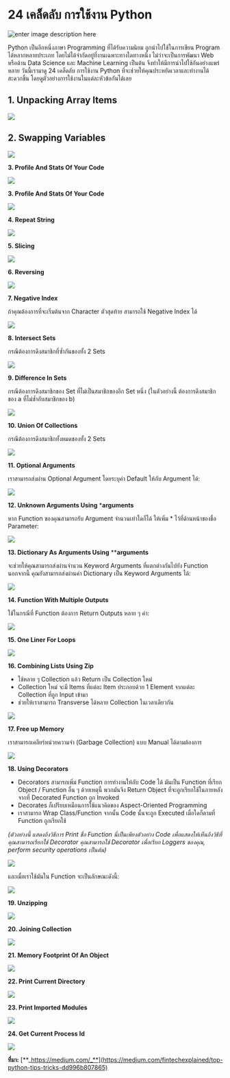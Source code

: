 
24 เคล็ดลับ การใช้งาน Python
===

![enter image description here](https://www.esn-groningen.nl/wp-content/uploads/2019/09/BlogFeatureImage-Tips-and-Tricks-for-Using-the-New-ClickDimensions-Drag-and-Drop-2.0-Email-Editor-01.png)

Python เป็นอีกหนึ่งภาษา Programming ที่ได้รับความนิยม ถูกนำไปใช้ในการเขียน Program ได้หลากหลายประเภท โดยไม่ได้จำกัดอยู่ที่งานเฉพาะทางใดทางหนึ่ง ไม่ว่าจะเป็นการพัฒนา Web หรือด้าน Data Science และ Machine Learning เป็นต้น จึงทำให้มีการนำไปใช้กันอย่างแพร่หลาย วันนี้เรามาดู 24 เคล็ดลับ การใช้งาน Python ที่จะช่วยให้คุณประหยัดเวลาและทำงานได้สะดวกขึ้น โดยดูตัวอย่างการใช้งานในแต่ละหัวข้อกันได้เลย

## **1. Unpacking Array Items**

![](http://images.techstarthailand.com/images/blog/Article2019/TopPythonTips/01.png)

## **2. Swapping Variables**

![](http://images.techstarthailand.com/images/blog/Article2019/TopPythonTips/02.png)

**3. Profile And Stats Of Your Code**

![](http://images.techstarthailand.com/images/blog/Article2019/TopPythonTips/02.png)

**3. Profile And Stats Of Your Code**

![](http://images.techstarthailand.com/images/blog/Article2019/TopPythonTips/03.png)

**4. Repeat String**

![](http://images.techstarthailand.com/images/blog/Article2019/TopPythonTips/04.png)

**5. Slicing**

![](http://images.techstarthailand.com/images/blog/Article2019/TopPythonTips/05.png)

**6. Reversing**

![](http://images.techstarthailand.com/images/blog/Article2019/TopPythonTips/06.png)

**7. Negative Index**

ถ้าคุณต้องการที่จะเริ่มต้นจาก Character ตัวสุดท้าย สามารถใช้ Negative Index ได้

![](http://images.techstarthailand.com/images/blog/Article2019/TopPythonTips/07.png)

**8. Intersect Sets**

กรณีต้องการดึงสมาชิกที่ซ้ำกันของทั้ง 2 Sets

![](http://images.techstarthailand.com/images/blog/Article2019/TopPythonTips/08.png)

**9. Difference In Sets**

กรณีต้องการดึงสมาชิกของ Set ที่ไม่เป็นสมาชิกของอีก Set หนึ่ง (ในตัวอย่างนี้ ต้องการดึงสมาชิกของ a ที่ไม่ซ้ำกับสมาชิกของ b)

![](http://images.techstarthailand.com/images/blog/Article2019/TopPythonTips/09.png)

**10. Union Of Collections**

กรณีต้องการดึงสมาชิกทั้งหมดของทั้ง 2 Sets

![](http://images.techstarthailand.com/images/blog/Article2019/TopPythonTips/10.png)

**11. Optional Arguments**

เราสามารถส่งผ่าน Optional Argument โดยระบุค่า Default ให้กับ Argument ได้:

![](http://images.techstarthailand.com/images/blog/Article2019/TopPythonTips/11.png)

**12. Unknown Arguments Using**  ***arguments**

หาก Function ของคุณสามารถรับ Argument จำนวนเท่าใดก็ได้ ให้เพิ่ม * ไว้ที่ด้านหน้าของชื่อ Parameter:

![](http://images.techstarthailand.com/images/blog/Article2019/TopPythonTips/12.png)

**13. Dictionary As Arguments Using**  ****arguments**

จะช่วยให้คุณสามารถส่งผ่านจำนวน Keyword Arguments ที่แตกต่างกันไปยัง Function  
นอกจากนี้ คุณยังสามารถส่งผ่านค่า Dictionary เป็น Keyword Arguments ได้:

![](http://images.techstarthailand.com/images/blog/Article2019/TopPythonTips/13.png)

**14. Function With Multiple Outputs**

ใช้ในกรณีที่ Function ต้องการ Return Outputs หลาย ๆ ค่า:

![](http://images.techstarthailand.com/images/blog/Article2019/TopPythonTips/14.png)

**15. One Liner For Loops**

![](http://images.techstarthailand.com/images/blog/Article2019/TopPythonTips/15.png)

**16. Combining Lists Using Zip**

-   ใช้หลาย ๆ Collection แล้ว Return เป็น Collection ใหม่
-   Collection ใหม่ จะมี Items ที่แต่ละ Item ประกอบด้วย 1 Element จากแต่ละ Collection ที่ถูก Input เข้ามา
-   ช่วยให้เราสามารถ Transverse ได้หลาย Collection ในเวลาเดียวกัน

![](http://images.techstarthailand.com/images/blog/Article2019/TopPythonTips/16.png)

**17. Free up Memory**

เราสามารถเคลียร์หน่วยความจำ (Garbage Collection) แบบ Manual ได้ตามต้องการ

![](http://images.techstarthailand.com/images/blog/Article2019/TopPythonTips/17.png)

**18. Using Decorators**

-   Decorators สามารถเพิ่ม Function การทำงานให้กับ Code ได้ มันเป็น Function ที่เรียก Object / Function อื่น ๆ ด้วยเหตุนี้ พวกมันจึง Return Object ที่จะถูกเรียกใช้ในภายหลังจากที่ Decorated Function ถูก Invoked
-   Decorates ก็เปรียบเหมือนการใช้แนวคิดของ Aspect-Oriented Programming
-   เราสามารถ Wrap Class/Function จากนั้น Code นั้นจะถูก Executed เมื่อใดก็ตามที่ Function ถูกเรียกใช้

_(ตัวอย่างนี้ แสดงถึงวิธีการ_ _Print ชื่อ Function นี่เป็นเพียงตัวอย่าง Code เพื่อแสดงให้เห็นถึงวิธีที่คุณสามารถเรียกใช้ Decorator คุณสามารถใช้ Decorator เพื่อเรียก Loggers ของคุณ, perform security operations เป็นต้น)_

![](http://images.techstarthailand.com/images/blog/Article2019/TopPythonTips/18_1.png)

และเมื่อเราใช้มันใน Function จะเป็นลักษณะดังนี้:

![](http://images.techstarthailand.com/images/blog/Article2019/TopPythonTips/18_2.png)

**19. Unzipping**

[![](http://images.techstarthailand.com/images/blog/Article2019/TopPythonTips/19.png)](http://images.techstarthailand.com/images/blog/Article2019/TopPythonTips/19.png)

**20. Joining Collection**

[![](http://images.techstarthailand.com/images/blog/Article2019/TopPythonTips/20.png)](http://images.techstarthailand.com/images/blog/Article2019/TopPythonTips/20.png)

**21. Memory Footprint Of An Object**

[![](http://images.techstarthailand.com/images/blog/Article2019/TopPythonTips/21.png)](http://images.techstarthailand.com/images/blog/Article2019/TopPythonTips/21.png)

**22. Print Current Directory**

[![](http://images.techstarthailand.com/images/blog/Article2019/TopPythonTips/22.png)](http://images.techstarthailand.com/images/blog/Article2019/TopPythonTips/22.png)

**23. Print Imported Modules**

[![](http://images.techstarthailand.com/images/blog/Article2019/TopPythonTips/23.png)](http://images.techstarthailand.com/images/blog/Article2019/TopPythonTips/23.png)

**24. Get Current Process Id**

[![](http://images.techstarthailand.com/images/blog/Article2019/TopPythonTips/24.png)](http://images.techstarthailand.com/images/blog/Article2019/TopPythonTips/24.png)

**ที่มา:** [**_https://medium.com/_**](https://medium.com/fintechexplained/top-python-tips-tricks-dd996b807865)
<!--stackedit_data:
eyJoaXN0b3J5IjpbLTMyMjcwMjY0MSwyNzAwNTk4MjMsLTExOD
I1NTg4MDZdfQ==
-->